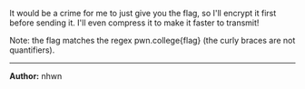 It would be a crime for me to just give you the flag, so I'll encrypt it first before sending it. I'll even compress it to make it faster to transmit!

Note: the flag matches the regex pwn.college{flag} (the curly braces are not quantifiers).

---
**Author:** nhwn